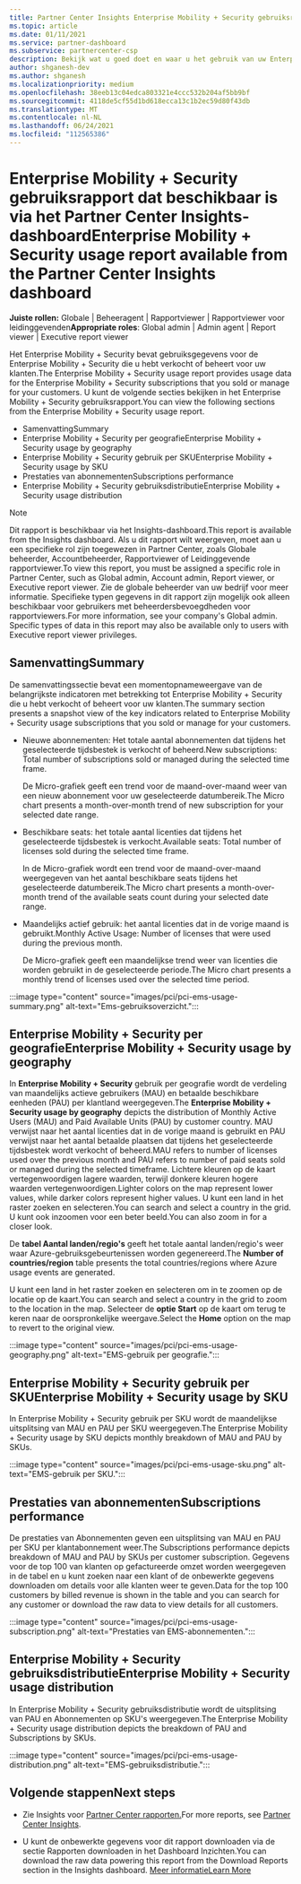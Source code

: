```yaml
---
title: Partner Center Insights Enterprise Mobility + Security gebruiksrapport
ms.topic: article
ms.date: 01/11/2021
ms.service: partner-dashboard
ms.subservice: partnercenter-csp
description: Bekijk wat u goed doet en waar u het gebruik van uw Enterprise Mobility + Security die u voor uw klanten verkoopt of beheert, kunt verbeteren.
author: shganesh-dev
ms.author: shganesh
ms.localizationpriority: medium
ms.openlocfilehash: 38eeb13c04edca803321e4ccc532b204af5bb9bf
ms.sourcegitcommit: 4118de5cf55d1bd618ecca13c1b2ec59d80f43db
ms.translationtype: MT
ms.contentlocale: nl-NL
ms.lasthandoff: 06/24/2021
ms.locfileid: "112565386"
---
```

# <a name="enterprise-mobility--security-usage-report-available-from-the-partner-center-insights-dashboard"></a><span data-ttu-id="1df55-103">Enterprise Mobility + Security gebruiksrapport dat beschikbaar is via het Partner Center Insights-dashboard</span><span class="sxs-lookup"><span data-stu-id="1df55-103">Enterprise Mobility + Security usage report available from the Partner Center Insights dashboard</span></span>

<span data-ttu-id="1df55-104">**Juiste rollen:** Globale | Beheeragent | Rapportviewer | Rapportviewer voor leidinggevenden</span><span class="sxs-lookup"><span data-stu-id="1df55-104">**Appropriate roles**: Global admin | Admin agent | Report viewer | Executive report viewer</span></span>

<span data-ttu-id="1df55-105">Het Enterprise Mobility + Security bevat gebruiksgegevens voor de Enterprise Mobility + Security die u hebt verkocht of beheert voor uw klanten.</span><span class="sxs-lookup"><span data-stu-id="1df55-105">The Enterprise Mobility + Security usage report provides usage data for the Enterprise Mobility + Security subscriptions that you sold or manage for your customers.</span></span> <span data-ttu-id="1df55-106">U kunt de volgende secties bekijken in het Enterprise Mobility + Security gebruiksrapport.</span><span class="sxs-lookup"><span data-stu-id="1df55-106">You can view the following sections from the Enterprise Mobility + Security usage report.</span></span>

- <span data-ttu-id="1df55-107">Samenvatting</span><span class="sxs-lookup"><span data-stu-id="1df55-107">Summary</span></span>
- <span data-ttu-id="1df55-108">Enterprise Mobility + Security per geografie</span><span class="sxs-lookup"><span data-stu-id="1df55-108">Enterprise Mobility + Security usage by geography</span></span>
- <span data-ttu-id="1df55-109">Enterprise Mobility + Security gebruik per SKU</span><span class="sxs-lookup"><span data-stu-id="1df55-109">Enterprise Mobility + Security usage by SKU</span></span>
- <span data-ttu-id="1df55-110">Prestaties van abonnementen</span><span class="sxs-lookup"><span data-stu-id="1df55-110">Subscriptions performance</span></span>
- <span data-ttu-id="1df55-111">Enterprise Mobility + Security gebruiksdistributie</span><span class="sxs-lookup"><span data-stu-id="1df55-111">Enterprise Mobility + Security usage distribution</span></span>

 > [!NOTE]
 > <span data-ttu-id="1df55-112">Dit rapport is beschikbaar via het Insights-dashboard.</span><span class="sxs-lookup"><span data-stu-id="1df55-112">This report is available from the Insights dashboard.</span></span> <span data-ttu-id="1df55-113">Als u dit rapport wilt weergeven, moet aan u een specifieke rol zijn toegewezen in Partner Center, zoals Globale beheerder, Accountbeheerder, Rapportviewer of Leidinggevende rapportviewer.</span><span class="sxs-lookup"><span data-stu-id="1df55-113">To view this report, you must be assigned a specific role in Partner Center, such as Global admin, Account admin, Report viewer, or Executive report viewer.</span></span> <span data-ttu-id="1df55-114">Zie de globale beheerder van uw bedrijf voor meer informatie. Specifieke typen gegevens in dit rapport zijn mogelijk ook alleen beschikbaar voor gebruikers met beheerdersbevoegdheden voor rapportviewers.</span><span class="sxs-lookup"><span data-stu-id="1df55-114">For more information, see your company's Global admin. Specific types of data in this report may also be available only to users with Executive report viewer privileges.</span></span>

## <a name="summary"></a><span data-ttu-id="1df55-115">Samenvatting</span><span class="sxs-lookup"><span data-stu-id="1df55-115">Summary</span></span>

<span data-ttu-id="1df55-116">De samenvattingssectie bevat een momentopnameweergave van de belangrijkste indicatoren met betrekking tot Enterprise Mobility + Security die u hebt verkocht of beheert voor uw klanten.</span><span class="sxs-lookup"><span data-stu-id="1df55-116">The summary section presents a snapshot view of the key indicators related to Enterprise Mobility + Security usage subscriptions that you sold or manage for your customers.</span></span> 

- <span data-ttu-id="1df55-117">Nieuwe abonnementen: Het totale aantal abonnementen dat tijdens het geselecteerde tijdsbestek is verkocht of beheerd.</span><span class="sxs-lookup"><span data-stu-id="1df55-117">New subscriptions: Total number of subscriptions sold or managed during the selected time frame.</span></span>

   <span data-ttu-id="1df55-118">De Micro-grafiek geeft een trend voor de maand-over-maand weer van een nieuw abonnement voor uw geselecteerde datumbereik.</span><span class="sxs-lookup"><span data-stu-id="1df55-118">The Micro chart presents a month-over-month trend of new subscription for your selected date range.</span></span>

- <span data-ttu-id="1df55-119">Beschikbare seats: het totale aantal licenties dat tijdens het geselecteerde tijdsbestek is verkocht.</span><span class="sxs-lookup"><span data-stu-id="1df55-119">Available seats: Total number of licenses sold during the selected time frame.</span></span>

   <span data-ttu-id="1df55-120">In de Micro-grafiek wordt een trend voor de maand-over-maand weergegeven van het aantal beschikbare seats tijdens het geselecteerde datumbereik.</span><span class="sxs-lookup"><span data-stu-id="1df55-120">The Micro chart presents a month-over-month trend of the available seats count during your selected date range.</span></span>

- <span data-ttu-id="1df55-121">Maandelijks actief gebruik: het aantal licenties dat in de vorige maand is gebruikt.</span><span class="sxs-lookup"><span data-stu-id="1df55-121">Monthly Active Usage: Number of licenses that were used during the previous month.</span></span>

   <span data-ttu-id="1df55-122">De Micro-grafiek geeft een maandelijkse trend weer van licenties die worden gebruikt in de geselecteerde periode.</span><span class="sxs-lookup"><span data-stu-id="1df55-122">The Micro chart presents a monthly trend of licenses used over the selected time period.</span></span>

:::image type="content" source="images/pci/pci-ems-usage-summary.png" alt-text="Ems-gebruiksoverzicht.":::

## <a name="enterprise-mobility--security-usage-by-geography"></a><span data-ttu-id="1df55-124">Enterprise Mobility + Security per geografie</span><span class="sxs-lookup"><span data-stu-id="1df55-124">Enterprise Mobility + Security usage by geography</span></span>

<span data-ttu-id="1df55-125">In **Enterprise Mobility + Security** gebruik per geografie wordt de verdeling van maandelijks actieve gebruikers (MAU) en betaalde beschikbare eenheden (PAU) per klantland weergegeven.</span><span class="sxs-lookup"><span data-stu-id="1df55-125">The **Enterprise Mobility + Security usage by geography** depicts the distribution of Monthly Active Users (MAU) and Paid Available Units (PAU) by customer country.</span></span> <span data-ttu-id="1df55-126">MAU verwijst naar het aantal licenties dat in de vorige maand is gebruikt en PAU verwijst naar het aantal betaalde plaatsen dat tijdens het geselecteerde tijdsbestek wordt verkocht of beheerd.</span><span class="sxs-lookup"><span data-stu-id="1df55-126">MAU refers to number of licenses used over the previous month and PAU refers to number of paid seats sold or managed during the selected timeframe.</span></span> <span data-ttu-id="1df55-127">Lichtere kleuren op de kaart vertegenwoordigen lagere waarden, terwijl donkere kleuren hogere waarden vertegenwoordigen.</span><span class="sxs-lookup"><span data-stu-id="1df55-127">Lighter colors on the map represent lower values, while darker colors represent higher values.</span></span> <span data-ttu-id="1df55-128">U kunt een land in het raster zoeken en selecteren.</span><span class="sxs-lookup"><span data-stu-id="1df55-128">You can search and select a country in the grid.</span></span> <span data-ttu-id="1df55-129">U kunt ook inzoomen voor een beter beeld.</span><span class="sxs-lookup"><span data-stu-id="1df55-129">You can also zoom in for a closer look.</span></span>

<span data-ttu-id="1df55-130">De **tabel Aantal landen/regio's** geeft het totale aantal landen/regio's weer waar Azure-gebruiksgebeurtenissen worden gegenereerd.</span><span class="sxs-lookup"><span data-stu-id="1df55-130">The **Number of countries/region** table presents the total countries/regions where Azure usage events are generated.</span></span>

<span data-ttu-id="1df55-131">U kunt een land in het raster zoeken en selecteren om in te zoomen op de locatie op de kaart.</span><span class="sxs-lookup"><span data-stu-id="1df55-131">You can search and select a country in the grid to zoom to the location in the map.</span></span> <span data-ttu-id="1df55-132">Selecteer de **optie Start** op de kaart om terug te keren naar de oorspronkelijke weergave.</span><span class="sxs-lookup"><span data-stu-id="1df55-132">Select the **Home** option on the map to revert to the original view.</span></span>

:::image type="content" source="images/pci/pci-ems-usage-geography.png" alt-text="EMS-gebruik per geografie.":::

## <a name="enterprise-mobility--security-usage-by-sku"></a><span data-ttu-id="1df55-134">Enterprise Mobility + Security gebruik per SKU</span><span class="sxs-lookup"><span data-stu-id="1df55-134">Enterprise Mobility + Security usage by SKU</span></span>

<span data-ttu-id="1df55-135">In Enterprise Mobility + Security gebruik per SKU wordt de maandelijkse uitsplitsing van MAU en PAU per SKU weergegeven.</span><span class="sxs-lookup"><span data-stu-id="1df55-135">The Enterprise Mobility + Security usage by SKU depicts monthly breakdown of MAU and PAU by SKUs.</span></span>

:::image type="content" source="images/pci/pci-ems-usage-sku.png" alt-text="EMS-gebruik per SKU.":::

## <a name="subscriptions-performance"></a><span data-ttu-id="1df55-137">Prestaties van abonnementen</span><span class="sxs-lookup"><span data-stu-id="1df55-137">Subscriptions performance</span></span>

<span data-ttu-id="1df55-138">De prestaties van Abonnementen geven een uitsplitsing van MAU en PAU per SKU per klantabonnement weer.</span><span class="sxs-lookup"><span data-stu-id="1df55-138">The Subscriptions performance depicts breakdown of MAU and PAU by SKUs per customer subscription.</span></span> <span data-ttu-id="1df55-139">Gegevens voor de top 100 van klanten op gefactureerde omzet worden weergegeven in de tabel en u kunt zoeken naar een klant of de onbewerkte gegevens downloaden om details voor alle klanten weer te geven.</span><span class="sxs-lookup"><span data-stu-id="1df55-139">Data for the top 100 customers by billed revenue is shown in the table and you can search for any customer or download the raw data to view details for all customers.</span></span>

:::image type="content" source="images/pci/pci-ems-usage-subscription.png" alt-text="Prestaties van EMS-abonnementen.":::

## <a name="enterprise-mobility--security-usage-distribution"></a><span data-ttu-id="1df55-141">Enterprise Mobility + Security gebruiksdistributie</span><span class="sxs-lookup"><span data-stu-id="1df55-141">Enterprise Mobility + Security usage distribution</span></span>

<span data-ttu-id="1df55-142">In Enterprise Mobility + Security gebruiksdistributie wordt de uitsplitsing van PAU en Abonnementen op SKU's weergegeven.</span><span class="sxs-lookup"><span data-stu-id="1df55-142">The Enterprise Mobility + Security usage distribution depicts the breakdown of PAU and Subscriptions by SKUs.</span></span>

:::image type="content" source="images/pci/pci-ems-usage-distribution.png" alt-text="EMS-gebruiksdistributie.":::

## <a name="next-steps"></a><span data-ttu-id="1df55-144">Volgende stappen</span><span class="sxs-lookup"><span data-stu-id="1df55-144">Next steps</span></span>

- <span data-ttu-id="1df55-145">Zie Insights voor [Partner Center rapporten.](partner-center-insights.md)</span><span class="sxs-lookup"><span data-stu-id="1df55-145">For more reports, see [Partner Center Insights](partner-center-insights.md).</span></span>

- <span data-ttu-id="1df55-146">U kunt de onbewerkte gegevens voor dit rapport downloaden via de sectie Rapporten downloaden in het Dashboard Inzichten.</span><span class="sxs-lookup"><span data-stu-id="1df55-146">You can download the raw data powering this report from the Download Reports section in the Insights dashboard.</span></span> [<span data-ttu-id="1df55-147">Meer informatie</span><span class="sxs-lookup"><span data-stu-id="1df55-147">Learn More</span></span>](pci-download-reports.md) 
